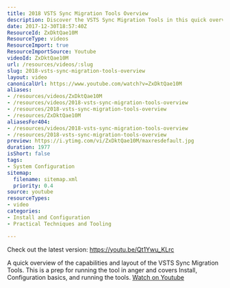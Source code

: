 ```yaml
---
title: 2018 VSTS Sync Migration Tools Overview
description: Discover the VSTS Sync Migration Tools in this quick overview! Learn about installation, configuration, and how to run the tools effectively.
date: 2017-12-30T18:57:40Z
ResourceId: ZxDktQae10M
ResourceType: videos
ResourceImport: true
ResourceImportSource: Youtube
videoId: ZxDktQae10M
url: /resources/videos/:slug
slug: 2018-vsts-sync-migration-tools-overview
layout: video
canonicalUrl: https://www.youtube.com/watch?v=ZxDktQae10M
aliases:
- /resources/videos/ZxDktQae10M
- /resources/videos/2018-vsts-sync-migration-tools-overview
- /resources/2018-vsts-sync-migration-tools-overview
- /resources/ZxDktQae10M
aliasesFor404:
- /resources/videos/2018-vsts-sync-migration-tools-overview
- /resources/2018-vsts-sync-migration-tools-overview
preview: https://i.ytimg.com/vi/ZxDktQae10M/maxresdefault.jpg
duration: 1977
isShort: false
tags:
- System Configuration
sitemap:
  filename: sitemap.xml
  priority: 0.4
source: youtube
resourceTypes:
- video
categories:
- Install and Configuration
- Practical Techniques and Tooling

---
```

 Check out the latest version: https://youtu.be/Qt1Ywu_KLrc

A quick overview of the capabilities and layout of the VSTS Sync Migration Tools. This is a prep for running the tool in anger and covers Install, Configuration basics, and running the tools. 
 [Watch on Youtube](https://www.youtube.com/watch?v=ZxDktQae10M)
